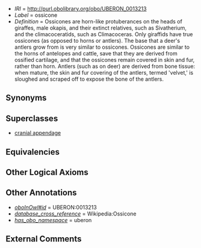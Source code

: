  * *IRI* = http://purl.obolibrary.org/obo/UBERON_0013213
 * *Label* = ossicone
 * *Definition* = Ossicones are horn-like protuberances on the heads of giraffes, male okapis, and their extinct relatives, such as Sivatherium, and the climacoceratids, such as Climacoceras. Only giraffids have true ossicones (as opposed to horns or antlers). The base that a deer's antlers grow from is very similar to ossicones. Ossicones are similar to the horns of antelopes and cattle, save that they are derived from ossified cartilage, and that the ossicones remain covered in skin and fur, rather than horn. Antlers (such as on deer) are derived from bone tissue: when mature, the skin and fur covering of the antlers, termed 'velvet,' is sloughed and scraped off to expose the bone of the antlers.

## Synonyms


## Superclasses

 * [cranial appendage](../../UBERON/69/UBERON_0006969.md)

## Equivalencies


## Other Logical Axioms


## Other Annotations

 * *[oboInOwl#id](../../id/oboInOwl#id.md)* = UBERON:0013213
 * *[database_cross_reference](../../ef/oboInOwl#hasDbXref.md)* = Wikipedia:Ossicone
 * *[has_obo_namespace](../../ce/oboInOwl#hasOBONamespace.md)* = uberon

## External Comments

